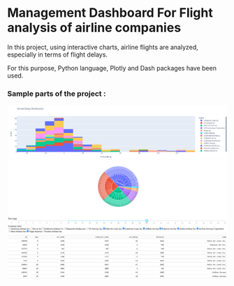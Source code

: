 ﻿# Management Dashboard For Flight analysis of airline companies
 
In this project, using interactive charts, airline flights are analyzed, especially in terms of flight delays.

For this purpose, Python language, Plotly and Dash packages have been used.

### Sample parts of the project :

![histogram plot](project_images/histogram_plot.png)
![sunburst plot](project_images/sunburst_plot.png)
![data table](project_images/table.png)

